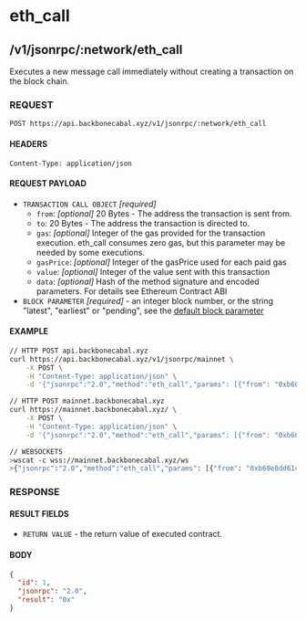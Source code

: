 # eth_call

## /v1/jsonrpc/:network/eth_call

Executes a new message call immediately without creating a transaction on the block chain.

### REQUEST

`POST https://api.backbonecabal.xyz/v1/jsonrpc/:network/eth_call`

#### HEADERS

`Content-Type: application/json`

#### REQUEST PAYLOAD

- `TRANSACTION CALL OBJECT` _[required]_
  - `from`: _[optional]_ 20 Bytes - The address the transaction is sent from.
  - `to`: 20 Bytes - The address the transaction is directed to.
  - `gas`: _[optional]_ Integer of the gas provided for the transaction execution. eth_call consumes
    zero gas, but this parameter may be needed by some executions.
  - `gasPrice`: _[optional]_ Integer of the gasPrice used for each paid gas
  - `value`: _[optional]_ Integer of the value sent with this transaction
  - `data`: _[optional]_ Hash of the method signature and encoded parameters. For details see
    Ethereum Contract ABI
- `BLOCK PARAMETER` _[required]_ - an integer block number, or the string "latest", "earliest" or
  "pending", see the
  [default block parameter](https://github.com/ethereum/wiki/wiki/JSON-RPC#the-default-block-parameter)

#### EXAMPLE

```bash
// HTTP POST api.backbonecabal.xyz
curl https://api.backbonecabal.xyz/v1/jsonrpc/mainnet \
    -X POST \
    -H "Content-Type: application/json" \
    -d '{"jsonrpc":"2.0","method":"eth_call","params": [{"from": "0xb60e8dd61c5d32be8058bb8eb970870f07233155","to": "0xd46e8dd67c5d32be8058bb8eb970870f07244567","gas": "0x76c0","gasPrice": "0x9184e72a000","value": "0x9184e72a","data": "0xd46e8dd67c5d32be8d46e8dd67c5d32be8058bb8eb970870f072445675058bb8eb970870f072445675"}, "latest"],"id":1}'

// HTTP POST mainnet.backbonecabal.xyz
curl https://mainnet.backbonecabal.xyz/ \
    -X POST \
    -H "Content-Type: application/json" \
    -d '{"jsonrpc":"2.0","method":"eth_call","params": [{"from": "0xb60e8dd61c5d32be8058bb8eb970870f07233155","to": "0xd46e8dd67c5d32be8058bb8eb970870f07244567","gas": "0x76c0","gasPrice": "0x9184e72a000","value": "0x9184e72a","data": "0xd46e8dd67c5d32be8d46e8dd67c5d32be8058bb8eb970870f072445675058bb8eb970870f072445675"}, "latest"],"id":1}'

// WEBSOCKETS
>wscat -c wss://mainnet.backbonecabal.xyz/ws
>{"jsonrpc":"2.0","method":"eth_call","params": [{"from": "0xb60e8dd61c5d32be8058bb8eb970870f07233155","to": "0xd46e8dd67c5d32be8058bb8eb970870f07244567","gas": "0x76c0","gasPrice": "0x9184e72a000","value": "0x9184e72a","data": "0xd46e8dd67c5d32be8d46e8dd67c5d32be8058bb8eb970870f072445675058bb8eb970870f072445675"}, "latest"],"id":1}
```

### RESPONSE

#### RESULT FIELDS

- `RETURN VALUE` - the return value of executed contract.

#### BODY

```json
{
  "id": 1,
  "jsonrpc": "2.0",
  "result": "0x"
}
```
